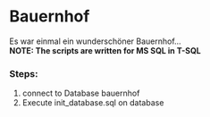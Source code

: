 # Bauernhof
Es war einmal ein wunderschöner Bauernhof...\
**NOTE: The scripts are written for MS SQL in T-SQL**

### Steps:
1. connect to Database bauernhof 
2. Execute init_database.sql on database
